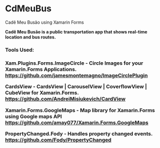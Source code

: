 # CdMeuBus
Cadê Meu Busão using Xamarin Forms

<b>Cadê Meu Busão is a public transportation app that shows real-time location and bus routes.<b>

<h3>Tools Used:<h3>
  
<b>Xam.Plugins.Forms.ImageCircle - Circle Images for your Xamarin.Forms Applications.<b>
https://github.com/jamesmontemagno/ImageCirclePlugin

<b>CardsView - CardsView | CarouselView | CoverflowView | CubeView for Xamarin.Forms.<b>
https://github.com/AndreiMisiukevich/CardView

<b>Xamarin.Forms.GoogleMaps - Map library for Xamarin.Forms using Google maps API<b>
https://github.com/amay077/Xamarin.Forms.GoogleMaps

<b>PropertyChanged.Fody - Handles property changed events.<b>
https://github.com/Fody/PropertyChanged

